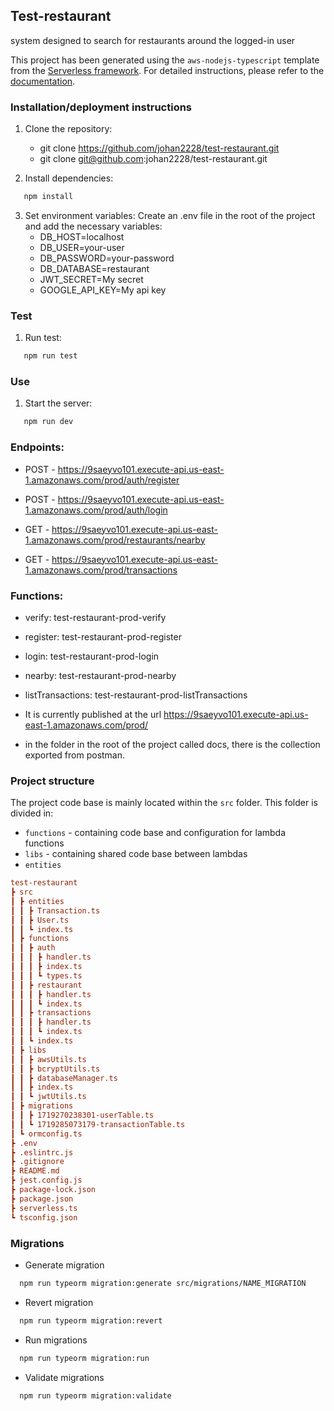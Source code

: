 ## Test-restaurant

system designed to search for restaurants around the logged-in user

This project has been generated using the `aws-nodejs-typescript` template from the [Serverless framework](https://www.serverless.com/).
For detailed instructions, please refer to the [documentation](https://www.serverless.com/framework/docs/providers/aws/).

### Installation/deployment instructions

1. Clone the repository:

   - git clone https://github.com/johan2228/test-restaurant.git
   - git clone git@github.com:johan2228/test-restaurant.git

2. Install dependencies:

```sh
   npm install
```

3. Set environment variables:
   Create an .env file in the root of the project and add the necessary variables:
   - DB_HOST=localhost
   - DB_USER=your-user
   - DB_PASSWORD=your-password
   - DB_DATABASE=restaurant
   - JWT_SECRET=My secret
   - GOOGLE_API_KEY=My api key

### Test

1. Run test:

```sh
   npm run test
```

### Use

1. Start the server:

```sh
   npm run dev
```

### Endpoints:

- POST - https://9saeyvo101.execute-api.us-east-1.amazonaws.com/prod/auth/register

- POST - https://9saeyvo101.execute-api.us-east-1.amazonaws.com/prod/auth/login

- GET - https://9saeyvo101.execute-api.us-east-1.amazonaws.com/prod/restaurants/nearby

- GET - https://9saeyvo101.execute-api.us-east-1.amazonaws.com/prod/transactions

### Functions:

- verify: test-restaurant-prod-verify

- register: test-restaurant-prod-register

- login: test-restaurant-prod-login

- nearby: test-restaurant-prod-nearby

- listTransactions: test-restaurant-prod-listTransactions

- It is currently published at the url https://9saeyvo101.execute-api.us-east-1.amazonaws.com/prod/
- in the folder in the root of the project called docs, there is the collection exported from postman.

### Project structure

The project code base is mainly located within the `src` folder. This folder is divided in:

- `functions` - containing code base and configuration for lambda functions
- `libs` - containing shared code base between lambdas
- `entities`

```ini
test-restaurant
┣ src
┃ ┣ entities
┃ ┃ ┣ Transaction.ts
┃ ┃ ┣ User.ts
┃ ┃ ┗ index.ts
┃ ┣ functions
┃ ┃ ┣ auth
┃ ┃ ┃ ┣ handler.ts
┃ ┃ ┃ ┣ index.ts
┃ ┃ ┃ ┗ types.ts
┃ ┃ ┣ restaurant
┃ ┃ ┃ ┣ handler.ts
┃ ┃ ┃ ┗ index.ts
┃ ┃ ┣ transactions
┃ ┃ ┃ ┣ handler.ts
┃ ┃ ┃ ┗ index.ts
┃ ┃ ┗ index.ts
┃ ┣ libs
┃ ┃ ┣ awsUtils.ts
┃ ┃ ┣ bcryptUtils.ts
┃ ┃ ┣ databaseManager.ts
┃ ┃ ┣ index.ts
┃ ┃ ┗ jwtUtils.ts
┃ ┣ migrations
┃ ┃ ┣ 1719270238301-userTable.ts
┃ ┃ ┗ 1719285073179-transactionTable.ts
┃ ┗ ormconfig.ts
┣ .env
┣ .eslintrc.js
┣ .gitignore
┣ README.md
┣ jest.config.js
┣ package-lock.json
┣ package.json
┣ serverless.ts
┗ tsconfig.json

```

### Migrations

- Generate migration

```sh
  npm run typeorm migration:generate src/migrations/NAME_MIGRATION
```

- Revert migration

```sh
  npm run typeorm migration:revert
```

- Run migrations

```sh
  npm run typeorm migration:run
```

- Validate migrations

```sh
  npm run typeorm migration:validate
```
